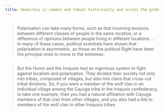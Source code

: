 ```yaml
---
title: democracy is common and robust historically and across the globe
---
```


## 
> Polarisation can take many forms, such as that involving tensions between different classes of people in the same location, or a difference of opinions between people living in different locations ... In many of these cases, political scientists have shown that polarisation is asymmetric, as those on the political Right have been the principal ones to move to the extremes.
##
> But the Huron and the Iroquois had an ingenious system to fight against localism and polarisation. They divided their society not only into tribes, composed of villages, but also into clans that cross-cut tribal divisions. So, if you were a member of the wolf clan in an individual village among the Cayuga tribe in the Iroquois confederacy, to take one example, then you had a natural affiliation with Cayuga members of that clan from other villages, and you also had a link to members of the wolf clan in other Iroquois tribes
##
